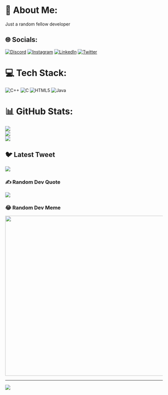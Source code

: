 # 💫 About Me:
Just a random fellow developer<br>


## 🌐 Socials:
[![Discord](https://img.shields.io/badge/Discord-%237289DA.svg?logo=discord&logoColor=white)](https://discord.gg/MOONKNIGHT#3805) [![Instagram](https://img.shields.io/badge/Instagram-%23E4405F.svg?logo=Instagram&logoColor=white)](https://instagram.com/light__rayz) [![LinkedIn](https://img.shields.io/badge/LinkedIn-%230077B5.svg?logo=linkedin&logoColor=white)](https://linkedin.com/in/https://www.linkedin.com/in/prakash-ray-a1b915230/) [![Twitter](https://img.shields.io/badge/Twitter-%231DA1F2.svg?logo=Twitter&logoColor=white)](https://twitter.com/Light__Rayz) 

# 💻 Tech Stack:
![C++](https://img.shields.io/badge/c++-%2300599C.svg?style=for-the-badge&logo=c%2B%2B&logoColor=white) ![C](https://img.shields.io/badge/c-%2300599C.svg?style=for-the-badge&logo=c&logoColor=white) ![HTML5](https://img.shields.io/badge/html5-%23E34F26.svg?style=for-the-badge&logo=html5&logoColor=white) ![Java](https://img.shields.io/badge/java-%23ED8B00.svg?style=for-the-badge&logo=java&logoColor=white)
# 📊 GitHub Stats:
![](https://github-readme-stats.vercel.app/api?username=Light-Rayy&theme=dark&hide_border=false&include_all_commits=true&count_private=true)<br/>
![](https://github-readme-streak-stats.herokuapp.com/?user=Light-Rayy&theme=dark&hide_border=false)<br/>
![](https://github-readme-stats.vercel.app/api/top-langs/?username=Light-Rayy&theme=dark&hide_border=false&include_all_commits=true&count_private=true&layout=compact)

## 🐦 Latest Tweet
[![](https://gtce.itsvg.in/api?username=Light__Rayz)](https://github.com/VishwaGauravIn/github-twitter-card-embed)

### ✍️ Random Dev Quote
![](https://quotes-github-readme.vercel.app/api?type=horizontal&theme=radical)

### 😂 Random Dev Meme
<img src="https://rm.up.railway.app/" width="512px"/>

---
[![](https://visitcount.itsvg.in/api?id=Light-Rayy&icon=0&color=0)](https://visitcount.itsvg.in)


